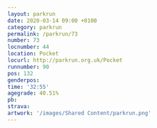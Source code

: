 ```yaml
---
layout: parkrun
date: 2020-03-14 09:00 +0100
category: parkrun
permalink: /parkrun/73
number: 73
locnumber: 44
location: Pocket
locurl: http://parkrun.org.uk/Pocket
runnumber: 90
pos: 132
genderpos: 
time: '32:55'
agegrade: 40.51%
pb: 
strava: 
artwork: '/images/Shared Content/parkrun.png'
---
```


